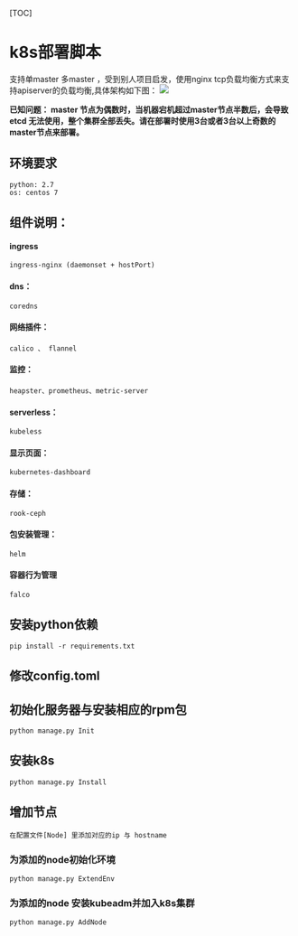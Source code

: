 [TOC]

# k8s部署脚本

支持单master 多master ，受到别人项目启发，使用nginx tcp负载均衡方式来支持apiserver的负载均衡,具体架构如下图：
![](https://imgs.matchvs.com/static/k8s/k8s11.png)

**已知问题： master 节点为偶数时，当机器宕机超过master节点半数后，会导致etcd 无法使用，整个集群全部丢失。请在部署时使用3台或者3台以上奇数的master节点来部署。**

## 环境要求
    python: 2.7 
    os: centos 7

##  组件说明：
#### ingress
    ingress-nginx (daemonset + hostPort)
#### dns：
    coredns
#### 网络插件：
    calico 、 flannel
#### 监控：
    heapster、prometheus、metric-server
#### serverless：
    kubeless
#### 显示页面：
    kubernetes-dashboard
#### 存储：
    rook-ceph  
#### 包安装管理：
    helm
#### 容器行为管理
    falco

## 安装python依赖
    pip install -r requirements.txt

## 修改config.toml

## 初始化服务器与安装相应的rpm包
    python manage.py Init

## 安装k8s
    python manage.py Install

## 增加节点
    在配置文件[Node] 里添加对应的ip 与 hostname
### 为添加的node初始化环境
    python manage.py ExtendEnv
### 为添加的node 安装kubeadm并加入k8s集群
    python manage.py AddNode